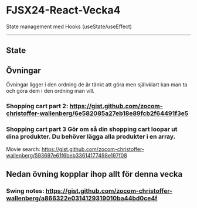 # FJSX24-React-Vecka4
State management med Hooks (useState/useEffect)

--------------------------------
## State

## Övningar

Övningar ligger i den ordning de är tänkt att göra men självklart kan man ta och göra dem i den ordning man vill.

### Shopping cart part 2: https://gist.github.com/zocom-christoffer-wallenberg/6e582085a27eb18e89fcb2f64491f3e5

### Shopping cart part 3 Gör om så din shopping cart loopar ut dina produkter. Du behöver lägga alla produkter i en array.

Movie search: https://gist.github.com/zocom-christoffer-wallenberg/593697e61f6beb33614177498e197f08

## Nedan övning kopplar ihop allt för denna vecka

### Swing notes: https://gist.github.com/zocom-christoffer-wallenberg/a866322e0314129319010ba44bd0ce4f

